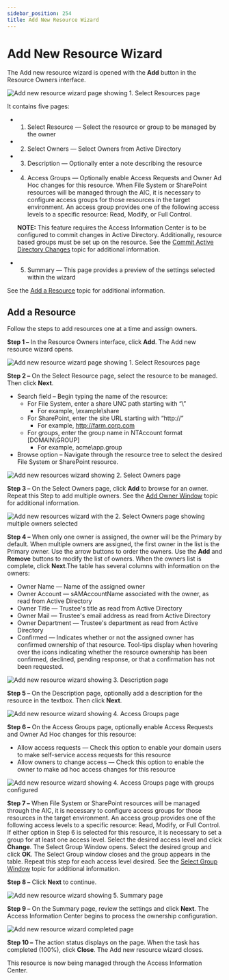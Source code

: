 ```yaml
---
sidebar_position: 254
title: Add New Resource Wizard
---
```


# Add New Resource Wizard

The Add new resource wizard is opened with the **Add** button in the Resource Owners interface.

![Add new resource wizard page showing 1. Select Resources page](../../../../../../../static/Content/Resources/Images/Access/InformationCenter/ResourceOwners/Wizard/Add/SelectResource.png "Add new resource wizard page showing 1. Select Resources page")

It contains five pages:

* 1. Select Resource — Select the resource or group to be managed by the owner
* 2. Select Owners — Select Owners from Active Directory
* 3. Description — Optionally enter a note describing the resource
* 4. Access Groups — Optionally enable Access Requests and Owner Ad Hoc changes for this resource. When File System or SharePoint resources will be managed through the AIC, it is necessary to configure access groups for those resources in the target environment. An access group provides one of the following access levels to a specific resource: Read, Modify, or Full Control.

  **NOTE:** This feature requires the Access Information Center is to be configured to commit changes in Active Directory. Additionally, resource based groups must be set up on the resource. See the [Commit Active Directory Changes](../../Admin/AdditionalConfig/CommitChanges "Commit Active Directory Changes") topic for additional information.
* 5. Summary — This page provides a preview of the settings selected within the wizard

See the [Add a Resource](#Add "Add a Resource") topic for additional information.

## Add a Resource

Follow the steps to add resources one at a time and assign owners.

**Step 1 –** In the Resource Owners interface, click **Add**. The Add new resource wizard opens.

![Add new resource wizard page showing 1. Select Resources page](../../../../../../../static/Content/Resources/Images/Access/InformationCenter/ResourceOwners/Wizard/Add/SelectResource.png "Add new resource wizard page showing 1. Select Resources page")

**Step 2 –** On the Select Resource page, select the resource to be managed. Then click **Next**.

* Search field – Begin typing the name of the resource:
  * For File System, enter a share UNC path starting with “\\”
    * For example, \\example\share
  * For SharePoint, enter the site URL starting with “http://”
    * For example, http://farm.corp.com
  * For groups, enter the group name in NTAccount format [DOMAIN\GROUP]
    * For example, acme\app.group
* Browse option – Navigate through the resource tree to select the desired File System or SharePoint resource.

![Add new resources wizard showing 2. Select Owners page](../../../../../../../static/Content/Resources/Images/Access/InformationCenter/ResourceOwners/Wizard/Add/SelectOwners.png "Add new resources wizard showing 2. Select Owners page")

**Step 3 –** On the Select Owners page, click **Add** to browse for an owner. Repeat this Step to add multiple owners. See the [Add Owner Window](../Window/AddOwner "Add Owner Window") topic for additional information.

![Add new resources wizard with the 2. Select Owners page showing multiple owners selected](../../../../../../../static/Content/Resources/Images/Access/InformationCenter/ResourceOwners/Wizard/Add/SelectOwnersWithOwners.png "Add new resources wizard with the 2. Select Owners page showing multiple owners selected")

**Step 4 –** When only one owner is assigned, the owner will be the Primary by default. When multiple owners are assigned, the first owner in the list is the Primary owner. Use the arrow buttons to order the owners. Use the **Add** and **Remove** buttons to modify the list of owners. When the owners list is complete, click **Next**.The table has several columns with information on the owners:

* Owner Name — Name of the assigned owner
* Owner Account — sAMAccountName associated with the owner, as read from Active Directory
* Owner Title — Trustee's title as read from Active Directory
* Owner Mail — Trustee's email address as read from Active Directory
* Owner Department — Trustee's department as read from Active Directory
* Confirmed — Indicates whether or not the assigned owner has confirmed ownership of that resource. Tool-tips display when hovering over the icons indicating whether the resource ownership has been confirmed, declined, pending response, or that a confirmation has not been requested.

![Add new resource wizard showing 3. Description page](../../../../../../../static/Content/Resources/Images/Access/InformationCenter/ResourceOwners/Wizard/Add/Description.png "Add new resource wizard showing 3. Description page")

**Step 5 –** On the Description page, optionally add a description for the resource in the textbox. Then click **Next**.

![Add new resource wizard showing 4. Access Groups page](../../../../../../../static/Content/Resources/Images/Access/InformationCenter/ResourceOwners/Wizard/Add/AccessGroups.png "Add new resource wizard showing 4. Access Groups page")

**Step 6 –** On the Access Groups page, optionally enable Access Requests and Owner Ad Hoc changes for this resource:

* Allow access requests — Check this option to enable your domain users to make self-service access requests for this resource
* Allow owners to change access — Check this option to enable the owner to make ad hoc access changes for this resource

![Add new resource wizard showing 4. Access Groups page with groups configured](../../../../../../../static/Content/Resources/Images/Access/InformationCenter/ResourceOwners/Wizard/Add/AccessGroupsConfigured.png "Add new resource wizard showing 4. Access Groups page with groups configured")

**Step 7 –** When File System or SharePoint resources will be managed through the AIC, it is necessary to configure access groups for those resources in the target environment. An access group provides one of the following access levels to a specific resource: Read, Modify, or Full Control. If either option in Step 6 is selected for this resource, it is necessary to set a group for at least one access level. Select the desired access level and click **Change**. The Select Group Window opens. Select the desired group and click **OK**. The Select Group window closes and the group appears in the table. Repeat this step for each access level desired. See the [Select Group Window](../Window/SelectGroup "Select Group Window") topic for additional information.

**Step 8 –** Click **Next** to continue.

![Add new resource wizard showing 5. Summary page](../../../../../../../static/Content/Resources/Images/Access/InformationCenter/ResourceOwners/Wizard/Add/Summary.png "Add new resource wizard showing 5. Summary page")

**Step 9 –** On the Summary page, review the settings and click **Next**. The Access Information Center begins to process the ownership configuration.

![Add new resource wizard completed page](../../../../../../../static/Content/Resources/Images/Access/InformationCenter/ResourceOwners/Wizard/Add/Completed.png "Add new resource wizard completed page")

**Step 10 –** The action status displays on the page. When the task has completed (100%), click **Close**. The Add new resource wizard closes.

This resource is now being managed through the Access Information Center.